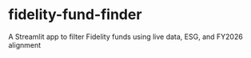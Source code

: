 # fidelity-fund-finder
A Streamlit app to filter Fidelity funds using live data, ESG, and FY2026 alignment
